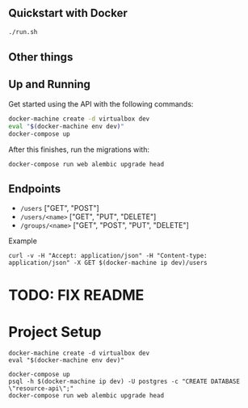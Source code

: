 ## Quickstart with Docker

```bash
./run.sh
```


## Other things

## Up and Running

Get started using the API with the following commands:

```bash
docker-machine create -d virtualbox dev
eval "$(docker-machine env dev)"
docker-compose up
```

After this finishes, run the migrations with:

```
docker-compose run web alembic upgrade head
```

## Endpoints

- `/users` ["GET", "POST"]
- `/users/<name>` ["GET", "PUT", "DELETE"]
- `/groups/<name>` ["GET", "POST", "PUT", "DELETE"]

Example
```
curl -v -H "Accept: application/json" -H "Content-type: application/json" -X GET $(docker-machine ip dev)/users
```

# TODO: FIX README

# Project Setup

```
docker-machine create -d virtualbox dev
eval "$(docker-machine env dev)"
```

```
docker-compose up
psql -h $(docker-machine ip dev) -U postgres -c "CREATE DATABASE \"resource-api\";"
docker-compose run web alembic upgrade head
```
